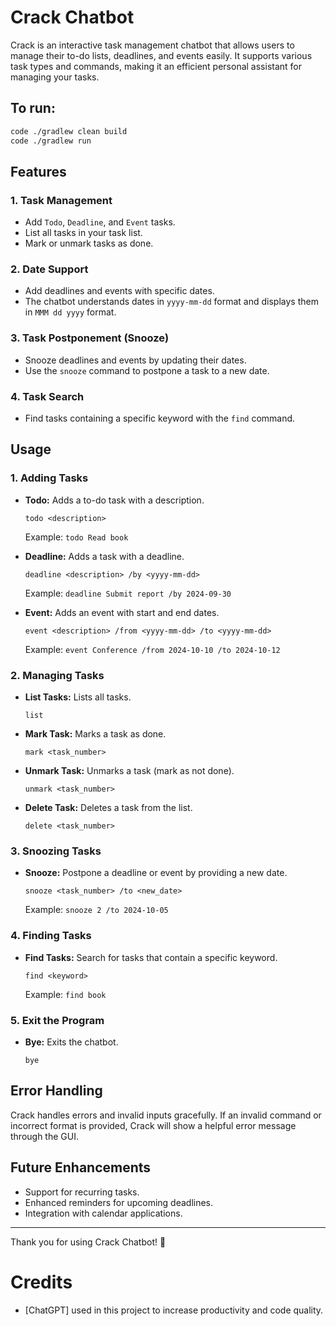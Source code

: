 # Crack Chatbot

Crack is an interactive task management chatbot that allows users to manage their to-do lists, deadlines, and events easily. It supports various task types and commands, making it an efficient personal assistant for managing your tasks.

## To run:

```bash
code ./gradlew clean build
code ./gradlew run
```

## Features

### 1. Task Management
- Add `Todo`, `Deadline`, and `Event` tasks.
- List all tasks in your task list.
- Mark or unmark tasks as done.

### 2. Date Support
- Add deadlines and events with specific dates.
- The chatbot understands dates in `yyyy-mm-dd` format and displays them in `MMM dd yyyy` format.

### 3. Task Postponement (Snooze)
- Snooze deadlines and events by updating their dates.
- Use the `snooze` command to postpone a task to a new date.

### 4. Task Search
- Find tasks containing a specific keyword with the `find` command.

## Usage

### 1. Adding Tasks

- **Todo:** Adds a to-do task with a description.
    ```
    todo <description>
    ```
    Example: `todo Read book`

- **Deadline:** Adds a task with a deadline.
    ```
    deadline <description> /by <yyyy-mm-dd>
    ```
    Example: `deadline Submit report /by 2024-09-30`

- **Event:** Adds an event with start and end dates.
    ```
    event <description> /from <yyyy-mm-dd> /to <yyyy-mm-dd>
    ```
    Example: `event Conference /from 2024-10-10 /to 2024-10-12`

### 2. Managing Tasks

- **List Tasks:** Lists all tasks.
    ```
    list
    ```

- **Mark Task:** Marks a task as done.
    ```
    mark <task_number>
    ```

- **Unmark Task:** Unmarks a task (mark as not done).
    ```
    unmark <task_number>
    ```

- **Delete Task:** Deletes a task from the list.
    ```
    delete <task_number>
    ```

### 3. Snoozing Tasks

- **Snooze:** Postpone a deadline or event by providing a new date.
    ```
    snooze <task_number> /to <new_date>
    ```
    Example: `snooze 2 /to 2024-10-05`

### 4. Finding Tasks

- **Find Tasks:** Search for tasks that contain a specific keyword.
    ```
    find <keyword>
    ```
    Example: `find book`

### 5. Exit the Program

- **Bye:** Exits the chatbot.
    ```
    bye
    ```

## Error Handling

Crack handles errors and invalid inputs gracefully. If an invalid command or incorrect format is provided, Crack will show a helpful error message through the GUI.

## Future Enhancements

- Support for recurring tasks.
- Enhanced reminders for upcoming deadlines.
- Integration with calendar applications.

---

Thank you for using Crack Chatbot! 🎉




# Credits
- [ChatGPT] used in this project to increase productivity and code quality.